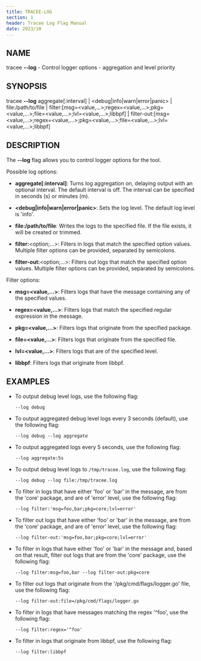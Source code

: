 ```yaml
---
title: TRACEE-LOG
section: 1
header: Tracee Log Flag Manual
date: 2023/10
...
```


## NAME

tracee **\-\-log** - Control logger options - aggregation and level priority

## SYNOPSIS

tracee **\-\-log** aggregate[:interval] | <debug|info|warn|error|panic\> | file:/path/to/file | filter:[msg=<value,...\>;regex=<value,...\>;pkg=<value,...\>;file=<value,...\>;lvl=<value,...\>;libbpf] | filter-out:[msg=<value,...\>;regex=<value,...\>;pkg=<value,...\>;file=<value,...\>;lvl=<value,...\>;libbpf]

## DESCRIPTION

The **\-\-log** flag allows you to control logger options for the tool.

Possible log options:

- **aggregate[:interval]**: Turns log aggregation on, delaying output with an optional interval. The default interval is off. The interval can be specified in seconds (s) or minutes (m).

- **<debug|info|warn|error|panic\>**: Sets the log level. The default log level is 'info'.

- **file:/path/to/file**: Writes the logs to the specified file. If the file exists, it will be created or trimmed.

- **filter:**<option;...\>: Filters in logs that match the specified option values. Multiple filter options can be provided, separated by semicolons.

- **filter-out:**<option;...\>: Filters out logs that match the specified option values. Multiple filter options can be provided, separated by semicolons.

Filter options:

- **msg=<value,...\>**: Filters logs that have the message containing any of the specified values.

- **regex=<value,...\>**: Filters logs that match the specified regular expression in the message.

- **pkg=<value,...\>**: Filters logs that originate from the specified package.

- **file=<value,...\>**: Filters logs that originate from the specified file.

- **lvl=<value,...\>**: Filters logs that are of the specified level.

- **libbpf**: Filters logs that originate from libbpf.

## EXAMPLES

- To output debug level logs, use the following flag:

  ```console
  --log debug
  ```

- To output aggregated debug level logs every 3 seconds (default), use the following flag:

  ```console
  --log debug --log aggregate
  ```

- To output aggregated logs every 5 seconds, use the following flag:

  ```console
  --log aggregate:5s
  ```

- To output debug level logs to `/tmp/tracee.log`, use the following flag:

  ```console
  --log debug --log file:/tmp/tracee.log
  ```

- To filter in logs that have either 'foo' or 'bar' in the message, are from the 'core' package, and are of 'error' level, use the following flag:

  ```console
  --log filter:'msg=foo,bar;pkg=core;lvl=error'
  ```

- To filter out logs that have either 'foo' or 'bar' in the message, are from the 'core' package, and are of 'error' level, use the following flag:

  ```console
  --log filter-out:'msg=foo,bar;pkg=core;lvl=error'
  ```

- To filter in logs that have either 'foo' or 'bar' in the message and, based on that result, filter out logs that are from the 'core' package, use the following flag:

  ```console
  --log filter:msg=foo,bar --log filter-out:pkg=core
  ```

- To filter out logs that originate from the '/pkg/cmd/flags/logger.go' file, use the following flag:

  ```console
  --log filter-out:file=/pkg/cmd/flags/logger.go
  ```

- To filter in logs that have messages matching the regex '^foo', use the following flag:

  ```console
  --log filter:regex='^foo'
  ```

- To filter in logs that originate from libbpf, use the following flag:

  ```console
  --log filter:libbpf
  ```
